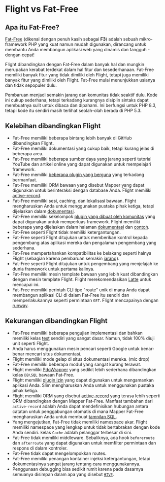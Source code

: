# Flight vs Fat-Free

## Apa itu Fat-Free?
[Fat-Free](https://fatfreeframework.com) (dikenal dengan penuh kasih sebagai **F3**) adalah sebuah mikro-framework PHP yang kuat namun mudah digunakan, dirancang untuk membantu Anda membangun aplikasi web yang dinamis dan tangguh - dengan cepat!

Flight dibandingkan dengan Fat-Free dalam banyak hal dan mungkin merupakan kerabat terdekat dalam hal fitur dan kesederhanaan. Fat-Free memiliki
banyak fitur yang tidak dimiliki oleh Flight, tetapi juga memiliki banyak fitur yang dimiliki oleh Flight. Fat-Free mulai menunjukkan usianya
dan tidak sepopuler dulu.

Pembaruan menjadi semakin jarang dan komunitas tidak seaktif dulu. Kode ini cukup sederhana, tetapi terkadang kurangnya
disiplin sintaks dapat membuatnya sulit untuk dibaca dan dipahami. Ini berfungsi untuk PHP 8.3, tetapi kode itu sendiri masih terlihat seolah-olah berada di
PHP 5.3.

## Kelebihan dibandingkan Flight

- Fat-Free memiliki beberapa bintang lebih banyak di GitHub dibandingkan Flight.
- Fat-Free memiliki dokumentasi yang cukup baik, tetapi kurang jelas di beberapa area.
- Fat-Free memiliki beberapa sumber daya yang jarang seperti tutorial YouTube dan artikel online yang dapat digunakan untuk mempelajari framework.
- Fat-Free memiliki [beberapa plugin yang berguna](https://fatfreeframework.com/3.8/api-reference) yang terkadang bermanfaat.
- Fat-Free memiliki ORM bawaan yang disebut Mapper yang dapat digunakan untuk berinteraksi dengan database Anda. Flight memiliki [active-record](/awesome-plugins/active-record).
- Fat-Free memiliki sesi, caching, dan lokalisasi bawaan. Flight mengharuskan Anda untuk menggunakan pustaka pihak ketiga, tetapi dijelaskan dalam [dokumentasi](/awesome-plugins).
- Fat-Free memiliki sekelompok [plugin yang dibuat oleh komunitas](https://fatfreeframework.com/3.8/development#Community) yang dapat digunakan untuk memperluas framework. Flight memiliki beberapa yang dijelaskan dalam halaman [dokumentasi](/awesome-plugins) dan [contoh](/examples).
- Fat-Free seperti Flight tidak memiliki ketergantungan.
- Fat-Free seperti Flight ditujukan untuk memberikan kontrol kepada pengembang atas aplikasi mereka dan pengalaman pengembang yang sederhana.
- Fat-Free mempertahankan kompatibilitas ke belakang seperti halnya Flight (sebagian karena pembaruan semakin [jarang](https://github.com/bcosca/fatfree/releases)).
- Fat-Free seperti Flight ditujukan untuk pengembang yang menjelajah ke dunia framework untuk pertama kalinya.
- Fat-Free memiliki mesin template bawaan yang lebih kuat dibandingkan dengan mesin template Flight. Flight merekomendasikan [Latte](/awesome-plugins/latte) untuk mencapai ini.
- Fat-Free memiliki perintah CLI tipe "route" unik di mana Anda dapat membangun aplikasi CLI di dalam Fat-Free itu sendiri dan memperlakukannya seperti permintaan `GET`. Flight mencapainya dengan [runway](/awesome-plugins/runway).

## Kekurangan dibandingkan Flight

- Fat-Free memiliki beberapa pengujian implementasi dan bahkan memiliki kelas [test](https://fatfreeframework.com/3.8/test) sendiri yang sangat dasar. Namun, 
  tidak 100% diuji unit seperti Flight.
- Anda harus menggunakan mesin pencari seperti Google untuk benar-benar mencari situs dokumentasi.
- Flight memiliki mode gelap di situs dokumentasi mereka. (mic drop)
- Fat-Free memiliki beberapa modul yang sangat kurang terawat.
- Flight memiliki [PdoWrapper](/awesome-plugins/pdo-wrapper) yang sedikit lebih sederhana dibandingkan kelas `DB\SQL` bawaan Fat-Free.
- Flight memiliki [plugin izin](/awesome-plugins/permissions) yang dapat digunakan untuk mengamankan aplikasi Anda. Slim mengharuskan Anda untuk menggunakan 
  pustaka pihak ketiga.
- Flight memiliki ORM yang disebut [active-record](/awesome-plugins/active-record) yang terasa lebih seperti ORM dibandingkan dengan Mapper Fat-Free.
  Manfaat tambahan dari `active-record` adalah Anda dapat mendefinisikan hubungan antara catatan untuk penggabungan otomatis di mana Mapper Fat-Free
  mengharuskan Anda untuk membuat [tampilan SQL](https://fatfreeframework.com/3.8/databases#ProsandCons).
- Yang mengejutkan, Fat-Free tidak memiliki namespace akar. Flight memiliki namespace yang lengkap untuk tidak bertabrakan dengan kode Anda sendiri.
  kelas `Cache` adalah pelanggar terbesar di sini.
- Fat-Free tidak memiliki middleware. Sebaliknya, ada hook `beforeroute` dan `afterroute` yang dapat digunakan untuk memfilter permintaan dan respons di dalam kontroler.
- Fat-Free tidak dapat mengelompokkan routes.
- Fat-Free memiliki penangan kontainer injeksi ketergantungan, tetapi dokumentasinya sangat jarang tentang cara menggunakannya.
- Penggunaan debugging bisa sedikit rumit karena pada dasarnya semuanya disimpan dalam apa yang disebut [`HIVE`](https://fatfreeframework.com/3.8/quick-reference).